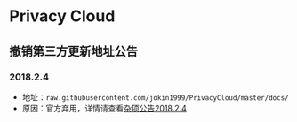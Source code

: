 # Privacy Cloud

## 撤销第三方更新地址公告

### 2018.2.4
- 地址：`raw.githubusercontent.com/jokin1999/PrivacyCloud/master/docs/`
- 原因：官方弃用，详情请查看[杂项公告2018.2.4](./logs.md)
